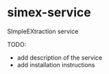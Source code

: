 simex-service
=============

SImpleEXtraction service

TODO:
- add description of the service
- add installation instructions
